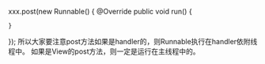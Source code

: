 xxx.post(new Runnable() {
    @Override
    public void run() {

    }
});
所以大家要注意post方法如果是handler的，则Runnable执行在handler依附线程中。
如果是View的post方法，则一定是运行在主线程中的。